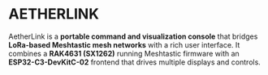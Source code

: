 # AETHERLINK
AetherLink is a **portable command and visualization console** that bridges **LoRa-based Meshtastic mesh networks** with a rich user interface.   It combines a **RAK4631 (SX1262)** running Meshtastic firmware with an **ESP32-C3-DevKitC-02** frontend that drives multiple displays and controls.

